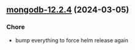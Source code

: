 

## [mongodb-12.2.4](https://github.com/truecharts/charts/compare/mongodb-12.2.3...mongodb-12.2.4) (2024-03-05)

### Chore



- bump everything to force helm release again